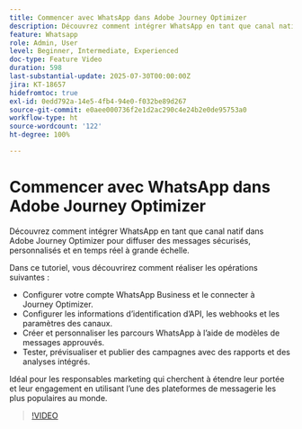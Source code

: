 ```yaml
---
title: Commencer avec WhatsApp dans Adobe Journey Optimizer
description: Découvrez comment intégrer WhatsApp en tant que canal natif dans Adobe Journey Optimizer pour diffuser des messages sécurisés, personnalisés et en temps réel à grande échelle.
feature: Whatsapp
role: Admin, User
level: Beginner, Intermediate, Experienced
doc-type: Feature Video
duration: 598
last-substantial-update: 2025-07-30T00:00:00Z
jira: KT-18657
hidefromtoc: true
exl-id: 0edd792a-14e5-4fb4-94e0-f032be89d267
source-git-commit: e0aee000736f2e1d2ac290c4e24b2e0de95753a0
workflow-type: ht
source-wordcount: '122'
ht-degree: 100%

---
```


# Commencer avec WhatsApp dans Adobe Journey Optimizer

Découvrez comment intégrer WhatsApp en tant que canal natif dans Adobe Journey Optimizer pour diffuser des messages sécurisés, personnalisés et en temps réel à grande échelle.

Dans ce tutoriel, vous découvrirez comment réaliser les opérations suivantes :

* Configurer votre compte WhatsApp Business et le connecter à Journey Optimizer.
* Configurer les informations d’identification d’API, les webhooks et les paramètres des canaux.
* Créer et personnaliser les parcours WhatsApp à l’aide de modèles de messages approuvés.
* Tester, prévisualiser et publier des campagnes avec des rapports et des analyses intégrés.

Idéal pour les responsables marketing qui cherchent à étendre leur portée et leur engagement en utilisant l’une des plateformes de messagerie les plus populaires au monde.

>[!VIDEO](https://video.tv.adobe.com/v/3470246/?learn=on&enablevpops&captions=fre_fr)
